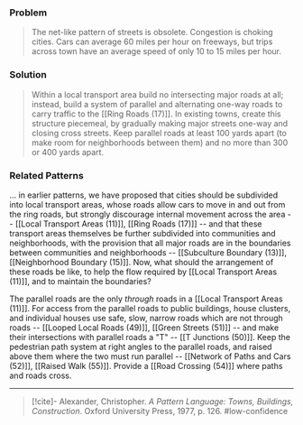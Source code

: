 ### Problem
>The net-like pattern of streets is obsolete. Congestion is choking cities. Cars can average 60 miles per hour on freeways, but trips across town have an average speed of only 10 to 15 miles per hour.

### Solution
>Within a local transport area build no intersecting major roads at all; instead, build a system of parallel and alternating one-way roads to carry traffic to the [[Ring Roads (17)]]. In existing towns, create this structure piecemeal, by gradually making major streets one-way and closing cross streets. Keep parallel roads at least 100 yards apart (to make room for neighborhoods between them) and no more than 300 or 400 yards apart.

### Related Patterns
... in earlier patterns, we have proposed that cities should be subdivided into local transport areas, whose roads allow cars to move in and out from the ring roads, but strongly discourage internal movement across the area -- [[Local Transport Areas (11)]], [[Ring Roads (17)]] -- and that these transport areas themselves be further subdivided into communities and neighborhoods, with the provision that all major roads are in the boundaries between communities and neighborhoods -- [[Subculture Boundary (13)]], [[Neighborhood Boundary (15)]]. Now, what should the arrangement of these roads be like, to help the flow required by [[Local Transport Areas (11)]], and to maintain the boundaries?

The parallel roads are the only *through* roads in a [[Local Transport Areas (11)]]. For access from the parallel roads to public buildings, house clusters, and individual houses use safe, slow, narrow roads which are not through roads -- [[Looped Local Roads (49)]], [[Green Streets (51)]] -- and make their intersections with parallel roads a "T" -- [[T Junctions (50)]]. Keep the pedestrian path system at right angles to the parallel roads, and raised above them where the two must run parallel -- [[Network of Paths and Cars (52)]], [[Raised Walk (55)]]. Provide a [[Road Crossing (54)]] where paths and roads cross.

---

> [!cite]- Alexander, Christopher. _A Pattern Language: Towns, Buildings, Construction_. Oxford University Press, 1977, p. 126.
> #low-confidence 